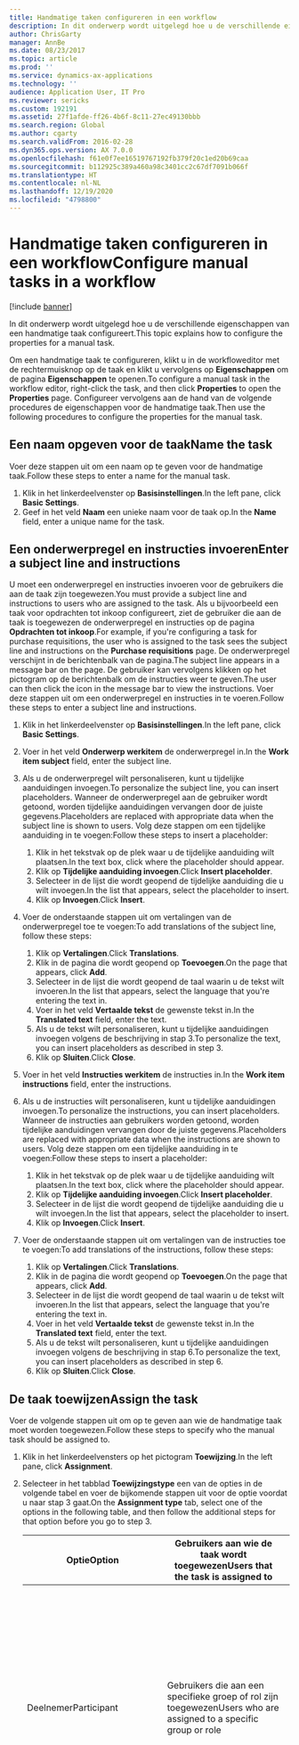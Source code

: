 ```yaml
---
title: Handmatige taken configureren in een workflow
description: In dit onderwerp wordt uitgelegd hoe u de verschillende eigenschappen van een handmatige taak configureert.
author: ChrisGarty
manager: AnnBe
ms.date: 08/23/2017
ms.topic: article
ms.prod: ''
ms.service: dynamics-ax-applications
ms.technology: ''
audience: Application User, IT Pro
ms.reviewer: sericks
ms.custom: 192191
ms.assetid: 27f1afde-ff26-4b6f-8c11-27ec49130bbb
ms.search.region: Global
ms.author: cgarty
ms.search.validFrom: 2016-02-28
ms.dyn365.ops.version: AX 7.0.0
ms.openlocfilehash: f61e0f7ee16519767192fb379f20c1ed20b69caa
ms.sourcegitcommit: b112925c389a460a98c3401cc2c67df7091b066f
ms.translationtype: HT
ms.contentlocale: nl-NL
ms.lasthandoff: 12/19/2020
ms.locfileid: "4798800"
---
```

# <a name="configure-manual-tasks-in-a-workflow"></a><span data-ttu-id="ffaa1-103">Handmatige taken configureren in een workflow</span><span class="sxs-lookup"><span data-stu-id="ffaa1-103">Configure manual tasks in a workflow</span></span>

[!include [banner](../includes/banner.md)]

<span data-ttu-id="ffaa1-104">In dit onderwerp wordt uitgelegd hoe u de verschillende eigenschappen van een handmatige taak configureert.</span><span class="sxs-lookup"><span data-stu-id="ffaa1-104">This topic explains how to configure the properties for a manual task.</span></span>

<span data-ttu-id="ffaa1-105">Om een handmatige taak te configureren, klikt u in de workfloweditor met de rechtermuisknop op de taak en klikt u vervolgens op **Eigenschappen** om de pagina **Eigenschappen** te openen.</span><span class="sxs-lookup"><span data-stu-id="ffaa1-105">To configure a manual task in the workflow editor, right-click the task, and then click **Properties** to open the **Properties** page.</span></span> <span data-ttu-id="ffaa1-106">Configureer vervolgens aan de hand van de volgende procedures de eigenschappen voor de handmatige taak.</span><span class="sxs-lookup"><span data-stu-id="ffaa1-106">Then use the following procedures to configure the properties for the manual task.</span></span>

## <a name="name-the-task"></a><span data-ttu-id="ffaa1-107">Een naam opgeven voor de taak</span><span class="sxs-lookup"><span data-stu-id="ffaa1-107">Name the task</span></span>

<span data-ttu-id="ffaa1-108">Voer deze stappen uit om een naam op te geven voor de handmatige taak.</span><span class="sxs-lookup"><span data-stu-id="ffaa1-108">Follow these steps to enter a name for the manual task.</span></span>

1. <span data-ttu-id="ffaa1-109">Klik in het linkerdeelvenster op **Basisinstellingen**.</span><span class="sxs-lookup"><span data-stu-id="ffaa1-109">In the left pane, click **Basic Settings**.</span></span>
2. <span data-ttu-id="ffaa1-110">Geef in het veld **Naam** een unieke naam voor de taak op.</span><span class="sxs-lookup"><span data-stu-id="ffaa1-110">In the **Name** field, enter a unique name for the task.</span></span>

## <a name="enter-a-subject-line-and-instructions"></a><span data-ttu-id="ffaa1-111">Een onderwerpregel en instructies invoeren</span><span class="sxs-lookup"><span data-stu-id="ffaa1-111">Enter a subject line and instructions</span></span>

<span data-ttu-id="ffaa1-112">U moet een onderwerpregel en instructies invoeren voor de gebruikers die aan de taak zijn toegewezen.</span><span class="sxs-lookup"><span data-stu-id="ffaa1-112">You must provide a subject line and instructions to users who are assigned to the task.</span></span> <span data-ttu-id="ffaa1-113">Als u bijvoorbeeld een taak voor opdrachten tot inkoop configureert, ziet de gebruiker die aan de taak is toegewezen de onderwerpregel en instructies op de pagina **Opdrachten tot inkoop**.</span><span class="sxs-lookup"><span data-stu-id="ffaa1-113">For example, if you're configuring a task for purchase requisitions, the user who is assigned to the task sees the subject line and instructions on the **Purchase requisitions** page.</span></span> <span data-ttu-id="ffaa1-114">De onderwerpregel verschijnt in de berichtenbalk van de pagina.</span><span class="sxs-lookup"><span data-stu-id="ffaa1-114">The subject line appears in a message bar on the page.</span></span> <span data-ttu-id="ffaa1-115">De gebruiker kan vervolgens klikken op het pictogram op de berichtenbalk om de instructies weer te geven.</span><span class="sxs-lookup"><span data-stu-id="ffaa1-115">The user can then click the icon in the message bar to view the instructions.</span></span> <span data-ttu-id="ffaa1-116">Voer deze stappen uit om een onderwerpregel en instructies in te voeren.</span><span class="sxs-lookup"><span data-stu-id="ffaa1-116">Follow these steps to enter a subject line and instructions.</span></span>

1. <span data-ttu-id="ffaa1-117">Klik in het linkerdeelvenster op **Basisinstellingen**.</span><span class="sxs-lookup"><span data-stu-id="ffaa1-117">In the left pane, click **Basic Settings**.</span></span>
2. <span data-ttu-id="ffaa1-118">Voer in het veld **Onderwerp werkitem** de onderwerpregel in.</span><span class="sxs-lookup"><span data-stu-id="ffaa1-118">In the **Work item subject** field, enter the subject line.</span></span>
3. <span data-ttu-id="ffaa1-119">Als u de onderwerpregel wilt personaliseren, kunt u tijdelijke aanduidingen invoegen.</span><span class="sxs-lookup"><span data-stu-id="ffaa1-119">To personalize the subject line, you can insert placeholders.</span></span> <span data-ttu-id="ffaa1-120">Wanneer de onderwerpregel aan de gebruiker wordt getoond, worden tijdelijke aanduidingen vervangen door de juiste gegevens.</span><span class="sxs-lookup"><span data-stu-id="ffaa1-120">Placeholders are replaced with appropriate data when the subject line is shown to users.</span></span> <span data-ttu-id="ffaa1-121">Volg deze stappen om een tijdelijke aanduiding in te voegen:</span><span class="sxs-lookup"><span data-stu-id="ffaa1-121">Follow these steps to insert a placeholder:</span></span>

    1. <span data-ttu-id="ffaa1-122">Klik in het tekstvak op de plek waar u de tijdelijke aanduiding wilt plaatsen.</span><span class="sxs-lookup"><span data-stu-id="ffaa1-122">In the text box, click where the placeholder should appear.</span></span>
    2. <span data-ttu-id="ffaa1-123">Klik op **Tijdelijke aanduiding invoegen**.</span><span class="sxs-lookup"><span data-stu-id="ffaa1-123">Click **Insert placeholder**.</span></span>
    3. <span data-ttu-id="ffaa1-124">Selecteer in de lijst die wordt geopend de tijdelijke aanduiding die u wilt invoegen.</span><span class="sxs-lookup"><span data-stu-id="ffaa1-124">In the list that appears, select the placeholder to insert.</span></span>
    4. <span data-ttu-id="ffaa1-125">Klik op **Invoegen**.</span><span class="sxs-lookup"><span data-stu-id="ffaa1-125">Click **Insert**.</span></span>

4. <span data-ttu-id="ffaa1-126">Voer de onderstaande stappen uit om vertalingen van de onderwerpregel toe te voegen:</span><span class="sxs-lookup"><span data-stu-id="ffaa1-126">To add translations of the subject line, follow these steps:</span></span>

    1. <span data-ttu-id="ffaa1-127">Klik op **Vertalingen**.</span><span class="sxs-lookup"><span data-stu-id="ffaa1-127">Click **Translations**.</span></span>
    2. <span data-ttu-id="ffaa1-128">Klik in de pagina die wordt geopend op **Toevoegen**.</span><span class="sxs-lookup"><span data-stu-id="ffaa1-128">On the page that appears, click **Add**.</span></span>
    3. <span data-ttu-id="ffaa1-129">Selecteer in de lijst die wordt geopend de taal waarin u de tekst wilt invoeren.</span><span class="sxs-lookup"><span data-stu-id="ffaa1-129">In the list that appears, select the language that you're entering the text in.</span></span>
    4. <span data-ttu-id="ffaa1-130">Voer in het veld **Vertaalde tekst** de gewenste tekst in.</span><span class="sxs-lookup"><span data-stu-id="ffaa1-130">In the **Translated text** field, enter the text.</span></span>
    5. <span data-ttu-id="ffaa1-131">Als u de tekst wilt personaliseren, kunt u tijdelijke aanduidingen invoegen volgens de beschrijving in stap 3.</span><span class="sxs-lookup"><span data-stu-id="ffaa1-131">To personalize the text, you can insert placeholders as described in step 3.</span></span>
    6. <span data-ttu-id="ffaa1-132">Klik op **Sluiten**.</span><span class="sxs-lookup"><span data-stu-id="ffaa1-132">Click **Close**.</span></span>

5. <span data-ttu-id="ffaa1-133">Voer in het veld **Instructies werkitem** de instructies in.</span><span class="sxs-lookup"><span data-stu-id="ffaa1-133">In the **Work item instructions** field, enter the instructions.</span></span>
6. <span data-ttu-id="ffaa1-134">Als u de instructies wilt personaliseren, kunt u tijdelijke aanduidingen invoegen.</span><span class="sxs-lookup"><span data-stu-id="ffaa1-134">To personalize the instructions, you can insert placeholders.</span></span> <span data-ttu-id="ffaa1-135">Wanneer de instructies aan gebruikers worden getoond, worden tijdelijke aanduidingen vervangen door de juiste gegevens.</span><span class="sxs-lookup"><span data-stu-id="ffaa1-135">Placeholders are replaced with appropriate data when the instructions are shown to users.</span></span> <span data-ttu-id="ffaa1-136">Volg deze stappen om een tijdelijke aanduiding in te voegen:</span><span class="sxs-lookup"><span data-stu-id="ffaa1-136">Follow these steps to insert a placeholder:</span></span>

    1. <span data-ttu-id="ffaa1-137">Klik in het tekstvak op de plek waar u de tijdelijke aanduiding wilt plaatsen.</span><span class="sxs-lookup"><span data-stu-id="ffaa1-137">In the text box, click where the placeholder should appear.</span></span>
    2. <span data-ttu-id="ffaa1-138">Klik op **Tijdelijke aanduiding invoegen**.</span><span class="sxs-lookup"><span data-stu-id="ffaa1-138">Click **Insert placeholder**.</span></span>
    3. <span data-ttu-id="ffaa1-139">Selecteer in de lijst die wordt geopend de tijdelijke aanduiding die u wilt invoegen.</span><span class="sxs-lookup"><span data-stu-id="ffaa1-139">In the list that appears, select the placeholder to insert.</span></span>
    4. <span data-ttu-id="ffaa1-140">Klik op **Invoegen**.</span><span class="sxs-lookup"><span data-stu-id="ffaa1-140">Click **Insert**.</span></span>

7. <span data-ttu-id="ffaa1-141">Voer de onderstaande stappen uit om vertalingen van de instructies toe te voegen:</span><span class="sxs-lookup"><span data-stu-id="ffaa1-141">To add translations of the instructions, follow these steps:</span></span>

    1. <span data-ttu-id="ffaa1-142">Klik op **Vertalingen**.</span><span class="sxs-lookup"><span data-stu-id="ffaa1-142">Click **Translations**.</span></span>
    2. <span data-ttu-id="ffaa1-143">Klik in de pagina die wordt geopend op **Toevoegen**.</span><span class="sxs-lookup"><span data-stu-id="ffaa1-143">On the page that appears, click **Add**.</span></span>
    3. <span data-ttu-id="ffaa1-144">Selecteer in de lijst die wordt geopend de taal waarin u de tekst wilt invoeren.</span><span class="sxs-lookup"><span data-stu-id="ffaa1-144">In the list that appears, select the language that you're entering the text in.</span></span>
    4. <span data-ttu-id="ffaa1-145">Voer in het veld **Vertaalde tekst** de gewenste tekst in.</span><span class="sxs-lookup"><span data-stu-id="ffaa1-145">In the **Translated text** field, enter the text.</span></span>
    5. <span data-ttu-id="ffaa1-146">Als u de tekst wilt personaliseren, kunt u tijdelijke aanduidingen invoegen volgens de beschrijving in stap 6.</span><span class="sxs-lookup"><span data-stu-id="ffaa1-146">To personalize the text, you can insert placeholders as described in step 6.</span></span>
    6. <span data-ttu-id="ffaa1-147">Klik op **Sluiten**.</span><span class="sxs-lookup"><span data-stu-id="ffaa1-147">Click **Close**.</span></span>

## <a name="assign-the-task"></a><span data-ttu-id="ffaa1-148">De taak toewijzen</span><span class="sxs-lookup"><span data-stu-id="ffaa1-148">Assign the task</span></span>

<span data-ttu-id="ffaa1-149">Voer de volgende stappen uit om op te geven aan wie de handmatige taak moet worden toegewezen.</span><span class="sxs-lookup"><span data-stu-id="ffaa1-149">Follow these steps to specify who the manual task should be assigned to.</span></span>

1. <span data-ttu-id="ffaa1-150">Klik in het linkerdeelvensters op het pictogram **Toewijzing**.</span><span class="sxs-lookup"><span data-stu-id="ffaa1-150">In the left pane, click **Assignment**.</span></span>
2. <span data-ttu-id="ffaa1-151">Selecteer in het tabblad **Toewijzingstype** een van de opties in de volgende tabel en voer de bijkomende stappen uit voor de optie voordat u naar stap 3 gaat.</span><span class="sxs-lookup"><span data-stu-id="ffaa1-151">On the **Assignment type** tab, select one of the options in the following table, and then follow the additional steps for that option before you go to step 3.</span></span>

    <table>
    <thead>
    <tr>
    <th><span data-ttu-id="ffaa1-152">Optie</span><span class="sxs-lookup"><span data-stu-id="ffaa1-152">Option</span></span></th>
    <th><span data-ttu-id="ffaa1-153">Gebruikers aan wie de taak wordt toegewezen</span><span class="sxs-lookup"><span data-stu-id="ffaa1-153">Users that the task is assigned to</span></span></th>
    <th><span data-ttu-id="ffaa1-154">Bijkomende stappen</span><span class="sxs-lookup"><span data-stu-id="ffaa1-154">Additional steps</span></span></th>
    </tr>
    </thead>
    <tbody>
    <tr>
    <td><span data-ttu-id="ffaa1-155">Deelnemer</span><span class="sxs-lookup"><span data-stu-id="ffaa1-155">Participant</span></span></td>
    <td><span data-ttu-id="ffaa1-156">Gebruikers die aan een specifieke groep of rol zijn toegewezen</span><span class="sxs-lookup"><span data-stu-id="ffaa1-156">Users who are assigned to a specific group or role</span></span></td>
    <td>
    <ol>
    <li><span data-ttu-id="ffaa1-157">Selecteer op het tabblad <strong>Op rol gebaseerd</strong> de optie <strong>Deelnemer</strong> en selecteer vervolgens in de lijst <strong>Type deelnemer</strong> het type groep of rol waaraan u de taak wilt toewijzen.</span><span class="sxs-lookup"><span data-stu-id="ffaa1-157">After you select <strong>Participant</strong>, on the <strong>Role based</strong> tab, in the <strong>Type of participant</strong> list, select the type of group or role to assign the task to.</span></span></li>
    <li><span data-ttu-id="ffaa1-158">Selecteer in de lijst <strong>Deelnemer</strong> de groep of rol waaraan u de taak wilt toewijzen.</span><span class="sxs-lookup"><span data-stu-id="ffaa1-158">In the <strong>Participant</strong> list, select the group or role to assign the task to.</span></span></li>
    </ol>
    </td>
    </tr>
    <tr>
    <td><span data-ttu-id="ffaa1-159">Hiërarchie</span><span class="sxs-lookup"><span data-stu-id="ffaa1-159">Hierarchy</span></span></td>
    <td><span data-ttu-id="ffaa1-160">Gebruikers in een specifieke organisatiehiërarchie</span><span class="sxs-lookup"><span data-stu-id="ffaa1-160">Users in a specific organizational hierarchy</span></span></td>
    <td>
    <ol>
    <li><span data-ttu-id="ffaa1-161">Selecteer op het tabblad <strong>Hiërarchieselectie</strong> de optie <strong>Hiërarchie</strong> en selecteer vervolgens in de lijst <strong>Type hiërarchie</strong> het type hiërarchie waaraan u de taak wilt toewijzen.</span><span class="sxs-lookup"><span data-stu-id="ffaa1-161">After you select <strong>Hierarchy</strong>, on the <strong>Hierarchy selection</strong> tab, in the <strong>Hierarchy type</strong> list, select the type of hierarchy to assign the task to.</span></span></li>
    <li><span data-ttu-id="ffaa1-162">Het systeem moet een bereik van gebruikersnamen uit de hiërarchie ophalen.</span><span class="sxs-lookup"><span data-stu-id="ffaa1-162">The system must retrieve a range of user names from the hierarchy.</span></span> <span data-ttu-id="ffaa1-163">Deze namen vertegenwoordigen gebruikers waaraan de taak kan worden toegewezen.</span><span class="sxs-lookup"><span data-stu-id="ffaa1-163">These names represent users that the task can be assigned to.</span></span> <span data-ttu-id="ffaa1-164">Volg deze stappen om het beginpunt en eindpunt van het bereik op te geven voor gebruikersnamen die het systeem ophaalt:</span><span class="sxs-lookup"><span data-stu-id="ffaa1-164">Follow these steps to specify the starting point and ending point of the range of user names that the system retrieves:</span></span> <ol>
    <li><span data-ttu-id="ffaa1-165">Geef het beginpunt op door een persoon te selecteren in de lijst <strong>Beginnen vanaf</strong>.</span><span class="sxs-lookup"><span data-stu-id="ffaa1-165">To specify the starting point, select a person in the <strong>Start from</strong> list.</span></span></li>
    <li><span data-ttu-id="ffaa1-166">Klik op <strong>Voorwaarde toevoegen</strong> om het eindpunt op te geven.</span><span class="sxs-lookup"><span data-stu-id="ffaa1-166">To specify the ending point, click <strong>Add condition</strong>.</span></span> <span data-ttu-id="ffaa1-167">Geef vervolgens een voorwaarde op die bepaalt bij welk punt in de hiërarchie stopt met het ophalen van namen.</span><span class="sxs-lookup"><span data-stu-id="ffaa1-167">Then enter a condition that determines where in the hierarchy the system stops retrieving names.</span></span></li>
    </ol>
    </li>
    <li><span data-ttu-id="ffaa1-168">Geeft op het tabblad <strong>Hiërarchieopties</strong> op aan welke gebruikers in het bereik de taak moet worden toegewezen:</span><span class="sxs-lookup"><span data-stu-id="ffaa1-168">On the <strong>Hierarchy options</strong> tab, specify which users in the range the task should be assigned to:</span></span> <ul>
    <li><span data-ttu-id="ffaa1-169"><strong>Aan alle opgehaalde gebruikers toewijzen</strong>: de taak wordt toegewezen aan alle gebruikers in het bereik.</span><span class="sxs-lookup"><span data-stu-id="ffaa1-169"><strong>Assign to all users retrieved</strong> – The task is assigned to all users in the range.</span></span></li>
    <li><span data-ttu-id="ffaa1-170"><strong>Alleen aan laatst opgehaalde gebruiker toewijzen</strong>: de taak wordt alleen aan de laatste gebruiker in het bereik toegewezen.</span><span class="sxs-lookup"><span data-stu-id="ffaa1-170"><strong>Assign only to last user retrieved</strong> – The task is assigned to only the last user in the range.</span></span></li>
    <li><span data-ttu-id="ffaa1-171"><strong>Gebruikers met de volgende status uitsluiten</strong>: de taak wordt niet toegewezen aan een gebruiker in het bereik die aan een specifieke voorwaarde voldoet.</span><span class="sxs-lookup"><span data-stu-id="ffaa1-171"><strong>Exclude users with the following condition</strong> – The task isn't assigned to users in the range who meet a specific condition.</span></span> <span data-ttu-id="ffaa1-172">Klik op <strong>Voorwaarde toevoegen</strong> om de voorwaarde op te geven.</span><span class="sxs-lookup"><span data-stu-id="ffaa1-172">Click <strong>Add condition</strong> to specify the condition.</span></span></li>
    </ul>
    </li>
    </ol>
    </td>
    </tr>
    <tr>
    <td><span data-ttu-id="ffaa1-173">Werkstroomgebruiker</span><span class="sxs-lookup"><span data-stu-id="ffaa1-173">Workflow user</span></span></td>
    <td><span data-ttu-id="ffaa1-174">Gebruikers in de huidige workflow</span><span class="sxs-lookup"><span data-stu-id="ffaa1-174">Users in the current workflow</span></span></td>
    <td>
    <ul>
    <li><span data-ttu-id="ffaa1-175">Selecteer op het tabblad <strong>Workflowgebruiker</strong> de optie <strong>Workflowgebruiker</strong>. Selecteer dan in de lijst <strong>Workflowgebruiker</strong> een gebruiker die aan de workflow deelneemt.</span><span class="sxs-lookup"><span data-stu-id="ffaa1-175">After you select <strong>Workflow user</strong>, on the <strong>Workflow user</strong> tab, in the <strong>Workflow user</strong> list, select a user who participates in the workflow.</span></span></li>
    </ul>
    </td>
    </tr>
    <tr>
    <td><span data-ttu-id="ffaa1-176">Gebruiker</span><span class="sxs-lookup"><span data-stu-id="ffaa1-176">User</span></span></td>
    <td><span data-ttu-id="ffaa1-177">Specifieke gebruikers</span><span class="sxs-lookup"><span data-stu-id="ffaa1-177">Specific users</span></span></td>
    <td>
    <ol>
    <li><span data-ttu-id="ffaa1-178">Selecteer <strong>Gebruiker</strong> en klik op het tabblad <strong>Gebruiker</strong>.</span><span class="sxs-lookup"><span data-stu-id="ffaa1-178">After you select <strong>User</strong>, click the <strong>User</strong> tab.</span></span></li>
    <li><span data-ttu-id="ffaa1-179">De lijst <strong>Beschikbare gebruikers</strong> bevat alle gebruikers.</span><span class="sxs-lookup"><span data-stu-id="ffaa1-179">The <strong>Available users</strong> list includes all users.</span></span> <span data-ttu-id="ffaa1-180">Selecteer de gebruikers aan wie u de taak wilt toewijzen en verplaats deze gebruikers naar de lijst <strong>Geselecteerde gebruikers</strong>.</span><span class="sxs-lookup"><span data-stu-id="ffaa1-180">Select the users to assign the task to, and then move those users to the <strong>Selected users</strong> list.</span></span></li>
    </ol>
    </td>
    </tr>
    <tr>
    <td><span data-ttu-id="ffaa1-181">Wachtrij</span><span class="sxs-lookup"><span data-stu-id="ffaa1-181">Queue</span></span></td>
    <td><span data-ttu-id="ffaa1-182">Een wachtrij voor werkitems</span><span class="sxs-lookup"><span data-stu-id="ffaa1-182">A work item queue</span></span></td>
    <td>
    <ol>
    <li><span data-ttu-id="ffaa1-183">Selecteer het tabblad <strong>Wachtrij</strong> en klik op het tabblad <strong>Wachtrijgebaseerd</strong>.</span><span class="sxs-lookup"><span data-stu-id="ffaa1-183">After you select <strong>Queue</strong>, click the <strong>Queue based</strong> tab.</span></span></li>
    <li><span data-ttu-id="ffaa1-184">Voer deze stappen uit om de taak aan een specifieke wachtrij toe te wijzen:</span><span class="sxs-lookup"><span data-stu-id="ffaa1-184">To assign the task to a specific queue, follow these steps:</span></span> <ol>
    <li><span data-ttu-id="ffaa1-185">Selecteer in de lijst <strong>Wachtrijtype</strong> de waarde <strong>Wachtrijen voor werkitems</strong>.</span><span class="sxs-lookup"><span data-stu-id="ffaa1-185">In the <strong>Queue type</strong> list, select <strong>Work item queues</strong>.</span></span></li>
    <li><span data-ttu-id="ffaa1-186">Selecteer in de lijst <strong>Wachtrijnaam</strong> de gewenste wachtrij.</span><span class="sxs-lookup"><span data-stu-id="ffaa1-186">In the <strong>Queue name</strong> list, select the queue.</span></span></li>
    </ol>
    </li>
    <li><span data-ttu-id="ffaa1-187">Als een specifieke voorwaarde moet bepalen aan welke wachtrij de taak wordt toegewezen, volgt u deze stappen:</span><span class="sxs-lookup"><span data-stu-id="ffaa1-187">If a specific condition should determine which queue the task is assigned to, follow these steps:</span></span> <ol>
    <li><span data-ttu-id="ffaa1-188">Selecteer in de lijst <strong>Wachtrijtype</strong> de waarde <strong>Voorwaardelijke wachtrijen voor werkitems</strong>.</span><span class="sxs-lookup"><span data-stu-id="ffaa1-188">In the <strong>Queue type</strong> list, select <strong>Conditional work item queues</strong>.</span></span></li>
    <li><span data-ttu-id="ffaa1-189">Selecteer in de lijst <strong>Wachtrijnaam</strong> de waarde <strong>Voorwaardelijke wachtrij</strong>.</span><span class="sxs-lookup"><span data-stu-id="ffaa1-189">In the <strong>Queue name</strong> list, select <strong>Conditional queue</strong>.</span></span></li>
    </ol>
    </li>
    </ol>
    <blockquote>[!NOTE] <span data-ttu-id="ffaa1-190">Deze optie wordt alleen bij enkele workflows toegepast, zoals Aanvraagbeheer.</span><span class="sxs-lookup"><span data-stu-id="ffaa1-190">This option is used for only a few workflows, such as Case management.</span></span></blockquote>
    </td>
    </tr>
    </tbody>
    </table>

3. <span data-ttu-id="ffaa1-191">Geef op het tabblad **Tijdslimiet** in het veld **Duur** aan hoeveel tijd de gebruiker heeft om de taak uit te voeren.</span><span class="sxs-lookup"><span data-stu-id="ffaa1-191">On the **Time limit** tab, in the **Duration** field, specify how much time the user has to complete the task.</span></span> <span data-ttu-id="ffaa1-192">Een van de volgende opties selecteren:</span><span class="sxs-lookup"><span data-stu-id="ffaa1-192">Select one of the following options:</span></span>

    - <span data-ttu-id="ffaa1-193">**Uren**: voer het aantal uren in dat de gebruiker heeft om de taak uit te voeren.</span><span class="sxs-lookup"><span data-stu-id="ffaa1-193">**Hours** – Enter the number of hours that the user has to complete the task.</span></span> <span data-ttu-id="ffaa1-194">Selecteer vervolgens de kalender die uw organisatie gebruikt en voer informatie in over de werkweek van uw organisatie.</span><span class="sxs-lookup"><span data-stu-id="ffaa1-194">Then select the calendar that your organization uses, and enter information about your organization's work week.</span></span>
    - <span data-ttu-id="ffaa1-195">**Dagen**: voer het aantal dagen in dat de gebruiker heeft om de taak uit te voeren.</span><span class="sxs-lookup"><span data-stu-id="ffaa1-195">**Days** – Enter the number of days that the user has to complete the task.</span></span> <span data-ttu-id="ffaa1-196">Selecteer vervolgens de kalender die uw organisatie gebruikt en voer informatie in over de werkweek van uw organisatie.</span><span class="sxs-lookup"><span data-stu-id="ffaa1-196">Then select the calendar that your organization uses, and enter information about your organization's work week.</span></span>
    - <span data-ttu-id="ffaa1-197">**Weken**: voer het aantal weken in dat de gebruiker heeft om de taak uit te voeren.</span><span class="sxs-lookup"><span data-stu-id="ffaa1-197">**Weeks** – Enter the number of weeks that the user has to complete the task.</span></span>
    - <span data-ttu-id="ffaa1-198">**Maanden**: selecteer de dag en week waarop de gebruiker de taak uiterlijk moet hebben voltooid.</span><span class="sxs-lookup"><span data-stu-id="ffaa1-198">**Months** – Select the day and week that the user must complete the task by.</span></span> <span data-ttu-id="ffaa1-199">U kunt bijvoorbeeld aangeven dat de gebruiker de taak uiterlijk moet hebben voltooid op de vrijdag in de derde week van de maand.</span><span class="sxs-lookup"><span data-stu-id="ffaa1-199">For example, you might want the user to complete the task by Friday of the third week of the month.</span></span>
    - <span data-ttu-id="ffaa1-200">**Jaren**: selecteer de dag, week en maand waarop de gebruiker de taak uiterlijk moet hebben voltooid.</span><span class="sxs-lookup"><span data-stu-id="ffaa1-200">**Years** – Select the day, week, and month that the user must complete the task by.</span></span> <span data-ttu-id="ffaa1-201">U kunt bijvoorbeeld aangeven dat de gebruiker de taak uiterlijk moet hebben voltooid op de vrijdag in de derde week van december.</span><span class="sxs-lookup"><span data-stu-id="ffaa1-201">For example, you might want the user to complete the task by Friday of the third week of December.</span></span>

    <span data-ttu-id="ffaa1-202">Als de gebruiker de taak niet binnen de toegekende tijd voltooit, wordt de taak achterstallig.</span><span class="sxs-lookup"><span data-stu-id="ffaa1-202">If the user doesn't complete the task in the allotted time, the task is overdue.</span></span> <span data-ttu-id="ffaa1-203">Een taak die achterstallig is, kan worden geëscaleerd op basis van de opties die u selecteert in het gebied **Escalatie** van deze pagina.</span><span class="sxs-lookup"><span data-stu-id="ffaa1-203">A task that is overdue can be escalated, based on the options that you select in the **Escalation** area of the page.</span></span>

## <a name="specify-what-happens-when-the-task-is-overdue"></a><span data-ttu-id="ffaa1-204">Aangeven wat moet gebeuren wanneer de taak achterstallig is</span><span class="sxs-lookup"><span data-stu-id="ffaa1-204">Specify what happens when the task is overdue</span></span>

<span data-ttu-id="ffaa1-205">Als een gebruiker de handmatige taak niet binnen de toegekende tijd voltooit, wordt de taak achterstallig.</span><span class="sxs-lookup"><span data-stu-id="ffaa1-205">If a user doesn't complete the manual task in the allotted time, the task is overdue.</span></span> <span data-ttu-id="ffaa1-206">Een taak die achterstallig is, kan worden geëscaleerd of automatisch aan een andere gebruiker worden toegewezen.</span><span class="sxs-lookup"><span data-stu-id="ffaa1-206">A task that is overdue can be escalated, or automatically assigned to another user.</span></span> <span data-ttu-id="ffaa1-207">Voer de volgende stappen uit om de taak te escaleren als deze achterstallig is.</span><span class="sxs-lookup"><span data-stu-id="ffaa1-207">Follow these steps to escalate the task if it's overdue.</span></span>

1. <span data-ttu-id="ffaa1-208">Klik in het linkerdeelvenster op **Escalatie**.</span><span class="sxs-lookup"><span data-stu-id="ffaa1-208">In the left pane, click **Escalation**.</span></span>
2. <span data-ttu-id="ffaa1-209">Vink het selectievakje **Escalatiepad gebruiken** aan om een escalatiepad te maken.</span><span class="sxs-lookup"><span data-stu-id="ffaa1-209">Select the **Use escalation path** check box to create an escalation path.</span></span> <span data-ttu-id="ffaa1-210">Het systeem wijst de taak automatisch toe aan de gebruikers die in het escalatiepad zijn vermeld.</span><span class="sxs-lookup"><span data-stu-id="ffaa1-210">The system automatically assigns the task to the users who are listed in the escalation path.</span></span> <span data-ttu-id="ffaa1-211">De volgende tabel kan bijvoorbeeld een escalatiepad voorstellen.</span><span class="sxs-lookup"><span data-stu-id="ffaa1-211">For example, the following table represents an escalation path.</span></span>

    | <span data-ttu-id="ffaa1-212">Reeks</span><span class="sxs-lookup"><span data-stu-id="ffaa1-212">Sequence</span></span> | <span data-ttu-id="ffaa1-213">Escalatiepad</span><span class="sxs-lookup"><span data-stu-id="ffaa1-213">Escalation path</span></span>      |
    |----------|----------------------|
    | <span data-ttu-id="ffaa1-214">1</span><span class="sxs-lookup"><span data-stu-id="ffaa1-214">1</span></span>        | <span data-ttu-id="ffaa1-215">Toewijzen aan: Diana</span><span class="sxs-lookup"><span data-stu-id="ffaa1-215">Assign to: Donna</span></span>     |
    | <span data-ttu-id="ffaa1-216">2</span><span class="sxs-lookup"><span data-stu-id="ffaa1-216">2</span></span>        | <span data-ttu-id="ffaa1-217">Toewijzen aan: Erica</span><span class="sxs-lookup"><span data-stu-id="ffaa1-217">Assign to: Erin</span></span>      |
    | <span data-ttu-id="ffaa1-218">3</span><span class="sxs-lookup"><span data-stu-id="ffaa1-218">3</span></span>        | <span data-ttu-id="ffaa1-219">Laatste actie: Afwijzen</span><span class="sxs-lookup"><span data-stu-id="ffaa1-219">Final action: Reject</span></span> |

    <span data-ttu-id="ffaa1-220">In dit voorbeeld wordt de achterstallige taak door het systeem automatisch toegewezen aan Diana.</span><span class="sxs-lookup"><span data-stu-id="ffaa1-220">In this example, the system assigns the overdue task to Donna.</span></span> <span data-ttu-id="ffaa1-221">Als Diana niet tijdig de taak voltooit, wordt de taak door het systeem toegewezen aan Erica.</span><span class="sxs-lookup"><span data-stu-id="ffaa1-221">If Donna doesn't complete the task in the allotted time, the system assigns the task to Erin.</span></span> <span data-ttu-id="ffaa1-222">Als Erica niet tijdig de taak voltooit, wijst het systeem het document af dat ter verwerking is ingediend.</span><span class="sxs-lookup"><span data-stu-id="ffaa1-222">If Erin doesn't complete the task in the allotted time, the system rejects the document that was submitted for processing.</span></span>

3. <span data-ttu-id="ffaa1-223">Klik op **Escalatie toevoegen** om gebruikers toe te voegen aan het escalatiepad.</span><span class="sxs-lookup"><span data-stu-id="ffaa1-223">To add a user to the escalation path, click **Add escalation**.</span></span> <span data-ttu-id="ffaa1-224">Selecteer in het tabblad **Toewijzingstype** een van de opties in de volgende tabel en voer de bijkomende stappen uit voor de optie voordat u naar stap 4 gaat.</span><span class="sxs-lookup"><span data-stu-id="ffaa1-224">On the **Assignment type** tab, select one of the options in the following table, and then follow the additional steps for that option before you go to step 4.</span></span>

    <table>
    <thead>
    <tr>
    <th><span data-ttu-id="ffaa1-225">Optie</span><span class="sxs-lookup"><span data-stu-id="ffaa1-225">Option</span></span></th>
    <th><span data-ttu-id="ffaa1-226">Gebruikers naar wie de taak wordt geëscaleerd</span><span class="sxs-lookup"><span data-stu-id="ffaa1-226">Users that the task is escalated to</span></span></th>
    <th><span data-ttu-id="ffaa1-227">Bijkomende stappen</span><span class="sxs-lookup"><span data-stu-id="ffaa1-227">Additional steps</span></span></th>
    </tr>
    </thead>
    <tbody>
    <tr>
    <td><span data-ttu-id="ffaa1-228">Hiërarchie</span><span class="sxs-lookup"><span data-stu-id="ffaa1-228">Hierarchy</span></span></td>
    <td><span data-ttu-id="ffaa1-229">Gebruikers in een specifieke organisatiehiërarchie</span><span class="sxs-lookup"><span data-stu-id="ffaa1-229">Users in a specific organizational hierarchy</span></span></td>
    <td>
    <ol>
    <li><span data-ttu-id="ffaa1-230">Selecteer op het tabblad <strong>Hiërarchieselectie</strong> de optie <strong>Hiërarchie</strong> en selecteer vervolgens in de lijst <strong>Type hiërarchie</strong> het type hiërarchie waarnaar u de taak wilt escaleren.</span><span class="sxs-lookup"><span data-stu-id="ffaa1-230">After you select <strong>Hierarchy</strong>, on the <strong>Hierarchy selection</strong> tab, in the <strong>Hierarchy type</strong> list, select the type of hierarchy to escalate the task to.</span></span></li>
    <li><span data-ttu-id="ffaa1-231">Het systeem moet een bereik van gebruikersnamen uit de hiërarchie ophalen.</span><span class="sxs-lookup"><span data-stu-id="ffaa1-231">The system must retrieve a range of user names from the hierarchy.</span></span> <span data-ttu-id="ffaa1-232">Deze namen vertegenwoordigen gebruikers waarnaar de taak kan worden geëscaleerd.</span><span class="sxs-lookup"><span data-stu-id="ffaa1-232">These names represent users that the task can be escalated to.</span></span> <span data-ttu-id="ffaa1-233">Volg deze stappen om het beginpunt en eindpunt van het bereik op te geven voor gebruikersnamen die het systeem ophaalt:</span><span class="sxs-lookup"><span data-stu-id="ffaa1-233">Follow these steps to specify the starting point and ending point of the range of user names that the system retrieves:</span></span> <ol>
    <li><span data-ttu-id="ffaa1-234">Geef het beginpunt op door een persoon te selecteren in de lijst <strong>Beginnen vanaf</strong>.</span><span class="sxs-lookup"><span data-stu-id="ffaa1-234">To specify the starting point, select a person in the <strong>Start from</strong> list.</span></span></li>
    <li><span data-ttu-id="ffaa1-235">Klik op <strong>Voorwaarde toevoegen</strong> om het eindpunt op te geven.</span><span class="sxs-lookup"><span data-stu-id="ffaa1-235">To specify the ending point, click <strong>Add condition</strong>.</span></span> <span data-ttu-id="ffaa1-236">Geef vervolgens een voorwaarde op die bepaalt bij welk punt in de hiërarchie stopt met het ophalen van namen.</span><span class="sxs-lookup"><span data-stu-id="ffaa1-236">Then enter a condition that determines where in the hierarchy the system stops retrieving names.</span></span></li>
    </ol>
    </li>
    <li><span data-ttu-id="ffaa1-237">Geeft op het tabblad <strong>Hiërarchieopties</strong> op naar welke gebruikers in het bereik de taak moet worden geëscaleerd:</span><span class="sxs-lookup"><span data-stu-id="ffaa1-237">On the <strong>Hierarchy options</strong> tab, specify which users in the range the task should be escalated to:</span></span> <ul>
    <li><span data-ttu-id="ffaa1-238"><strong>Aan alle opgehaalde gebruikers toewijzen</strong>: de taak wordt geëscaleerd naar alle gebruikers in het bereik.</span><span class="sxs-lookup"><span data-stu-id="ffaa1-238"><strong>Assign to all users retrieved</strong> – The task is escalated to all users in the range.</span></span></li>
    <li><span data-ttu-id="ffaa1-239"><strong>Alleen aan laatst opgehaalde gebruiker toewijzen</strong>: de taak wordt alleen geëscaleerd naar de laatste gebruiker in het bereik.</span><span class="sxs-lookup"><span data-stu-id="ffaa1-239"><strong>Assign only to last user retrieved</strong> – The task is escalated to only the last user in the range.</span></span></li>
    <li><span data-ttu-id="ffaa1-240"><strong>Gebruikers met de volgende status uitsluiten</strong>: de taak wordt niet geëscaleerd naar een gebruiker in het bereik die aan een specifieke voorwaarde voldoet.</span><span class="sxs-lookup"><span data-stu-id="ffaa1-240"><strong>Exclude users with the following condition</strong> – This task isn't escalated to users in the range who meet a specific condition.</span></span> <span data-ttu-id="ffaa1-241">Klik op <strong>Voorwaarde toevoegen</strong> om de voorwaarde op te geven.</span><span class="sxs-lookup"><span data-stu-id="ffaa1-241">Click <strong>Add condition</strong> to specify the condition.</span></span></li>
    </ul>
    </li>
    </ol>
    </td>
    </tr>
    <tr>
    <td><span data-ttu-id="ffaa1-242">Werkstroomgebruiker</span><span class="sxs-lookup"><span data-stu-id="ffaa1-242">Workflow user</span></span></td>
    <td><span data-ttu-id="ffaa1-243">Gebruikers in de huidige workflow</span><span class="sxs-lookup"><span data-stu-id="ffaa1-243">Users in the current workflow</span></span></td>
    <td>
    <ul>
    <li><span data-ttu-id="ffaa1-244">Selecteer op het tabblad <strong>Workflowgebruiker</strong> de optie <strong>Workflowgebruiker</strong>. Selecteer dan in de lijst <strong>Workflowgebruiker</strong> een gebruiker die aan de workflow deelneemt.</span><span class="sxs-lookup"><span data-stu-id="ffaa1-244">After you select <strong>Workflow user</strong>, on the <strong>Workflow user</strong> tab, in the <strong>Workflow user</strong> list, select a user who participates in the workflow.</span></span></li>
    </ul>
    </td>
    </tr>
    <tr>
    <td><span data-ttu-id="ffaa1-245">Gebruiker</span><span class="sxs-lookup"><span data-stu-id="ffaa1-245">User</span></span></td>
    <td><span data-ttu-id="ffaa1-246">Specifieke gebruikers</span><span class="sxs-lookup"><span data-stu-id="ffaa1-246">Specific users</span></span></td>
    <td>
    <ol>
    <li><span data-ttu-id="ffaa1-247">Selecteer <strong>Gebruiker</strong> en klik op het tabblad <strong>Gebruiker</strong>.</span><span class="sxs-lookup"><span data-stu-id="ffaa1-247">After you select <strong>User</strong>, click the <strong>User</strong> tab.</span></span></li>
    <li><span data-ttu-id="ffaa1-248">De lijst <strong>Beschikbare gebruikers</strong> bevat alle gebruikers.</span><span class="sxs-lookup"><span data-stu-id="ffaa1-248">The <strong>Available users</strong> list includes all users.</span></span> <span data-ttu-id="ffaa1-249">Selecteer de gebruikers naar wie u de taak wilt escaleren en verplaats deze gebruikers naar de lijst <strong>Geselecteerde gebruikers</strong>.</span><span class="sxs-lookup"><span data-stu-id="ffaa1-249">Select the users to escalate the task to, and then move those users to the <strong>Selected users</strong> list.</span></span></li>
    </ol>
    </td>
    </tr>
    </tbody>
    </table>

4. <span data-ttu-id="ffaa1-250">Geef op het tabblad **Tijdslimiet** in het veld **Duur** aan hoeveel tijd de gebruiker heeft om de taak uit te voeren.</span><span class="sxs-lookup"><span data-stu-id="ffaa1-250">On the **Time limit** tab, in the **Duration** field, specify how much time the user has to complete the task.</span></span> <span data-ttu-id="ffaa1-251">Een van de volgende opties selecteren:</span><span class="sxs-lookup"><span data-stu-id="ffaa1-251">Select one of the following options:</span></span>

    - <span data-ttu-id="ffaa1-252">**Uren**: voer het aantal uren in dat de gebruiker heeft om de taak uit te voeren.</span><span class="sxs-lookup"><span data-stu-id="ffaa1-252">**Hours** – Enter the number of hours that the user has to complete the task.</span></span> <span data-ttu-id="ffaa1-253">Selecteer vervolgens de kalender die uw organisatie gebruikt en voer informatie in over de werkweek van uw organisatie.</span><span class="sxs-lookup"><span data-stu-id="ffaa1-253">Then select the calendar that your organization uses, and enter information about your organization's work week.</span></span>
    - <span data-ttu-id="ffaa1-254">**Dagen**: voer het aantal dagen in dat de gebruiker heeft om de taak uit te voeren.</span><span class="sxs-lookup"><span data-stu-id="ffaa1-254">**Days** – Enter the number of days that the user has to complete the task.</span></span> <span data-ttu-id="ffaa1-255">Selecteer vervolgens de kalender die uw organisatie gebruikt en voer informatie in over de werkweek van uw organisatie.</span><span class="sxs-lookup"><span data-stu-id="ffaa1-255">Then select the calendar that your organization uses, and enter information about your organization's work week.</span></span>
    - <span data-ttu-id="ffaa1-256">**Weken**: voer het aantal weken in dat de gebruiker heeft om de taak uit te voeren.</span><span class="sxs-lookup"><span data-stu-id="ffaa1-256">**Weeks** – Enter the number of weeks that the user has to complete the task.</span></span>
    - <span data-ttu-id="ffaa1-257">**Maanden**: selecteer de dag en week waarop de gebruiker de taak uiterlijk moet hebben voltooid.</span><span class="sxs-lookup"><span data-stu-id="ffaa1-257">**Months** – Select the day and week that the user must complete the task by.</span></span> <span data-ttu-id="ffaa1-258">U kunt bijvoorbeeld aangeven dat de gebruiker de taak uiterlijk moet hebben voltooid op de vrijdag in de derde week van de maand.</span><span class="sxs-lookup"><span data-stu-id="ffaa1-258">For example, you might want the user to complete the task by Friday of the third week of the month.</span></span>
    - <span data-ttu-id="ffaa1-259">**Jaren**: selecteer de dag, week en maand waarop de gebruiker de taak uiterlijk moet hebben voltooid.</span><span class="sxs-lookup"><span data-stu-id="ffaa1-259">**Years** – Select the day, week, and month that the user must complete the task by.</span></span> <span data-ttu-id="ffaa1-260">U kunt bijvoorbeeld aangeven dat de gebruiker de taak uiterlijk moet hebben voltooid op de vrijdag in de derde week van december.</span><span class="sxs-lookup"><span data-stu-id="ffaa1-260">For example, you might want the user to complete the task by Friday of the third week of December.</span></span>

5. <span data-ttu-id="ffaa1-261">Herhaal stappen 3 tot en met 4 voor elke gebruiker die u aan het escalatiepad wilt toevoegen.</span><span class="sxs-lookup"><span data-stu-id="ffaa1-261">Repeat steps 3 through 4 for each user that should be added to the escalation path.</span></span> <span data-ttu-id="ffaa1-262">U kunt de volgorde van de gebruikers wijzigen.</span><span class="sxs-lookup"><span data-stu-id="ffaa1-262">You can change the order of the users.</span></span>
6. <span data-ttu-id="ffaa1-263">Als de gebruikers in het escalatiepad niet binnen de gestelde tijd de taak voltooit, voert het systeem automatisch actie uit voor de taak</span><span class="sxs-lookup"><span data-stu-id="ffaa1-263">If the users in the escalation path don't complete the task in the allotted time, the system takes action on the task.</span></span> <span data-ttu-id="ffaa1-264">Om de actie in te stellen die het systeem moet uitvoeren, selecteert u de rij **Actie** en klikt u op het tabblad **Actie beëindigen**. Selecteer hier een actie.</span><span class="sxs-lookup"><span data-stu-id="ffaa1-264">To specify the action that the system takes, select the **Action** row, and then, on the **End action** tab, select an action.</span></span>

## <a name="specify-when-the-system-automatically-acts-on-the-task"></a><span data-ttu-id="ffaa1-265">Opgeven wanneer het systeem automatisch op de taak reageert</span><span class="sxs-lookup"><span data-stu-id="ffaa1-265">Specify when the system automatically acts on the task</span></span>

<span data-ttu-id="ffaa1-266">U kunt het systeem zo configureren dat het systeem onder bepaalde voorwaarden automatisch actie onderneemt voor de handmatige taak.</span><span class="sxs-lookup"><span data-stu-id="ffaa1-266">You can configure the system to take action on the manual task if specific conditions are met.</span></span> <span data-ttu-id="ffaa1-267">Stel dat een taak vereist dat een lid van de afdeling Onkostennota´s de ontvangstbewijzen controleert die bij een onkostennota worden ingediend.</span><span class="sxs-lookup"><span data-stu-id="ffaa1-267">For example, a task requires that a member of the Expense reports department review the receipts that are submitted together with an expense report.</span></span> <span data-ttu-id="ffaa1-268">Volgens het bedrijfsbeleid moet deze taak worden uitgevoerd als het totaalbedrag van de onkostennota meer dan 100 EUR bedraagt.</span><span class="sxs-lookup"><span data-stu-id="ffaa1-268">According to company policy, this task must be performed if the total amount of the expense report is more than USD 100.</span></span> <span data-ttu-id="ffaa1-269">In dit scenario kunt u het systeem configureren om de taak automatisch als **Voltooid** te markeren wanneer het totaalbedrag minder is dan 100.</span><span class="sxs-lookup"><span data-stu-id="ffaa1-269">In this scenario, you can configure the system to automatically mark the task as **Complete** when the total amount is less than 100.</span></span> <span data-ttu-id="ffaa1-270">Voer de volgende stappen uit om op te geven wanneer het systeem actie onderneemt op de handmatige taak.</span><span class="sxs-lookup"><span data-stu-id="ffaa1-270">Follow these steps to specify when the system takes action on the manual task.</span></span>

1. <span data-ttu-id="ffaa1-271">Klik in het linkerdeelvenster op **Automatische acties**.</span><span class="sxs-lookup"><span data-stu-id="ffaa1-271">In the left pane, click **Automatic actions**.</span></span>
2. <span data-ttu-id="ffaa1-272">Vink het selectievakje **Automatische acties inschakelen** aan.</span><span class="sxs-lookup"><span data-stu-id="ffaa1-272">Select the **Enable automatic actions** check box.</span></span>
3. <span data-ttu-id="ffaa1-273">Klik op **Voorwaarde toevoegen**.</span><span class="sxs-lookup"><span data-stu-id="ffaa1-273">Click **Add condition**.</span></span>
4. <span data-ttu-id="ffaa1-274">Een voorwaarde invoeren.</span><span class="sxs-lookup"><span data-stu-id="ffaa1-274">Enter a condition.</span></span>
5. <span data-ttu-id="ffaa1-275">Geef desgewenst vereiste extra voorwaarden op.</span><span class="sxs-lookup"><span data-stu-id="ffaa1-275">Enter any additional conditions that are required.</span></span>
6. <span data-ttu-id="ffaa1-276">Voer de volgende stappen uit om te controleren of de door u ingevoerde voorwaarden correct zijn geconfigureerd:</span><span class="sxs-lookup"><span data-stu-id="ffaa1-276">To verify that the conditions that you entered are configured correctly, follow these steps:</span></span>

    1. <span data-ttu-id="ffaa1-277">Klik op **Testen**.</span><span class="sxs-lookup"><span data-stu-id="ffaa1-277">Click **Test**.</span></span>
    2. <span data-ttu-id="ffaa1-278">Ga naar de pagina **Workflowvoorwaarde testen** en selecteer in het gebied **Voorwaarde valideren** een record.</span><span class="sxs-lookup"><span data-stu-id="ffaa1-278">On the **Test workflow condition** page, in the **Validate condition** area, select a record.</span></span>
    3. <span data-ttu-id="ffaa1-279">Klik op **Testen**.</span><span class="sxs-lookup"><span data-stu-id="ffaa1-279">Click **Test**.</span></span> <span data-ttu-id="ffaa1-280">Het systeem evalueert de registratie en bepaalt of het voldoet aan de voorwaarden die u hebt gedefinieerd.</span><span class="sxs-lookup"><span data-stu-id="ffaa1-280">The system evaluates the record to determine whether it meets the conditions that you defined.</span></span>
    4. <span data-ttu-id="ffaa1-281">Klik op **OK** of **Annuleren** om terug te gaan naar de pagina **Eigenschappen**.</span><span class="sxs-lookup"><span data-stu-id="ffaa1-281">Click **OK** or **Cancel** to return to the **Properties** page.</span></span>

7. <span data-ttu-id="ffaa1-282">Selecteer in de lijst **Actie AutoAanvullen** de actie die het systeem op de taak moet uitvoeren.</span><span class="sxs-lookup"><span data-stu-id="ffaa1-282">In the **Auto complete action** list, select the action that the system should take on the task.</span></span>

## <a name="specify-when-notifications-are-sent"></a><span data-ttu-id="ffaa1-283">Opgeven wanneer meldingen worden verzonden</span><span class="sxs-lookup"><span data-stu-id="ffaa1-283">Specify when notifications are sent</span></span>

<span data-ttu-id="ffaa1-284">U kunt meldingen naar gebruikers verzenden wanneer een handmatige taak is gedelegeerd, geëscaleerd, voltooid of afgewezen of wanneer een wijziging is aangevraagd.</span><span class="sxs-lookup"><span data-stu-id="ffaa1-284">You can send notifications to people when a manual task has been delegated, escalated, completed, or rejected, or when a change has been requested.</span></span> <span data-ttu-id="ffaa1-285">Volg deze stappen om op te geven wanneer meldingen moeten worden verzonden en naar wie de meldingen worden verzonden.</span><span class="sxs-lookup"><span data-stu-id="ffaa1-285">Follow these steps to specify when notifications are sent, and who the notifications are sent to.</span></span>

1. <span data-ttu-id="ffaa1-286">Klik in het linkerdeelvenster op **Meldingen**.</span><span class="sxs-lookup"><span data-stu-id="ffaa1-286">In the left pane, click **Notifications**.</span></span>
2. <span data-ttu-id="ffaa1-287">Schakel het selectievakje naast de gebeurtenissen waarvoor meldingen moeten worden verzonden:</span><span class="sxs-lookup"><span data-stu-id="ffaa1-287">Select the check box next to the events that notifications should be sent for:</span></span>

    - <span data-ttu-id="ffaa1-288">**Delegeren**: de taak wordt toegewezen aan een andere gebruiker.</span><span class="sxs-lookup"><span data-stu-id="ffaa1-288">**Delegate** – The task has been assigned to another user.</span></span>
    - <span data-ttu-id="ffaa1-289">**Escaleren**: de toegewezen gebruiker heeft de taak niet binnen de toegekend tijd voltooid.</span><span class="sxs-lookup"><span data-stu-id="ffaa1-289">**Escalate** – The assigned user hasn't completed the task in the allotted time.</span></span>
    - <span data-ttu-id="ffaa1-290">**Voltooien**: de toegewezen gebruiker heeft de taak voltooid.</span><span class="sxs-lookup"><span data-stu-id="ffaa1-290">**Complete** – The assigned user has completed the task.</span></span>
    - <span data-ttu-id="ffaa1-291">**Afwijzen**: de toegewezen gebruiker heeft het aangeboden document afgewezen.</span><span class="sxs-lookup"><span data-stu-id="ffaa1-291">**Reject** – The assigned user has rejected the document that was submitted.</span></span>
    - <span data-ttu-id="ffaa1-292">**Wijziging aanvragen**: de toegewezen gebruiker heeft een wijziging van het ingediende document aangevraagd.</span><span class="sxs-lookup"><span data-stu-id="ffaa1-292">**Request change** – The assigned user has requested a change to the document that was submitted.</span></span>

3. <span data-ttu-id="ffaa1-293">Selecteer de rij voor een gebeurtenis die u in stap 2 hebt geselecteerd.</span><span class="sxs-lookup"><span data-stu-id="ffaa1-293">Select the row for an event that you selected in step 2.</span></span>
4. <span data-ttu-id="ffaa1-294">Geef op het tabblad **Meldingstekst** de tekst van de melding op.</span><span class="sxs-lookup"><span data-stu-id="ffaa1-294">On the **Notification text** tab, in the text box, enter the text of the notification.</span></span>
5. <span data-ttu-id="ffaa1-295">Als u de melding wilt personaliseren, kunt u tijdelijke aanduidingen invoegen.</span><span class="sxs-lookup"><span data-stu-id="ffaa1-295">To personalize the notification, you can insert placeholders.</span></span> <span data-ttu-id="ffaa1-296">Wanneer de melding aan de gebruiker wordt getoond, worden tijdelijke aanduidingen vervangen door de juiste gegevens.</span><span class="sxs-lookup"><span data-stu-id="ffaa1-296">Placeholders are replaced with appropriate information when the notification is shown to users.</span></span> <span data-ttu-id="ffaa1-297">Volg deze stappen om een tijdelijke aanduiding in te voegen:</span><span class="sxs-lookup"><span data-stu-id="ffaa1-297">Follow these steps to insert a placeholder:</span></span>

    1. <span data-ttu-id="ffaa1-298">Klik in het tekstvak op de plek waar u de tijdelijke aanduiding wilt plaatsen.</span><span class="sxs-lookup"><span data-stu-id="ffaa1-298">In the text box, click where the placeholder should appear.</span></span>
    2. <span data-ttu-id="ffaa1-299">Klik op **Tijdelijke aanduiding invoegen**.</span><span class="sxs-lookup"><span data-stu-id="ffaa1-299">Click **Insert placeholder**.</span></span>
    3. <span data-ttu-id="ffaa1-300">Selecteer in de lijst die wordt geopend de tijdelijke aanduiding die u wilt invoegen.</span><span class="sxs-lookup"><span data-stu-id="ffaa1-300">In the list that appears, select the placeholder to insert.</span></span>
    4. <span data-ttu-id="ffaa1-301">Klik op **Invoegen**.</span><span class="sxs-lookup"><span data-stu-id="ffaa1-301">Click **Insert**.</span></span>

6. <span data-ttu-id="ffaa1-302">Voer de onderstaande stappen uit om vertalingen van de melding toe te voegen:</span><span class="sxs-lookup"><span data-stu-id="ffaa1-302">To add translations of the notification, follow these steps:</span></span>

    1. <span data-ttu-id="ffaa1-303">Klik op **Vertalingen**.</span><span class="sxs-lookup"><span data-stu-id="ffaa1-303">Click **Translations**.</span></span>
    2. <span data-ttu-id="ffaa1-304">Klik in de pagina die wordt geopend op **Toevoegen**.</span><span class="sxs-lookup"><span data-stu-id="ffaa1-304">On the page that appears, click **Add**.</span></span>
    3. <span data-ttu-id="ffaa1-305">Selecteer in de lijst die wordt geopend de taal waarin u de tekst wilt invoeren.</span><span class="sxs-lookup"><span data-stu-id="ffaa1-305">In the list that appears, select the language that you're entering the text in.</span></span>
    4. <span data-ttu-id="ffaa1-306">Voer in het veld **Vertaalde tekst** de gewenste tekst in.</span><span class="sxs-lookup"><span data-stu-id="ffaa1-306">In the **Translated text** field, enter the text.</span></span>
    5. <span data-ttu-id="ffaa1-307">Als u de tekst wilt personaliseren, kunt u tijdelijke aanduidingen invoegen volgens de beschrijving in stap 5.</span><span class="sxs-lookup"><span data-stu-id="ffaa1-307">To personalize the text, you can insert placeholders as described in step 5.</span></span>
    6. <span data-ttu-id="ffaa1-308">Klik op **Sluiten**.</span><span class="sxs-lookup"><span data-stu-id="ffaa1-308">Click **Close**.</span></span>

7. <span data-ttu-id="ffaa1-309">Geef op het tabblad **Ontvanger** op aan wie de meldingen moeten worden verzonden.</span><span class="sxs-lookup"><span data-stu-id="ffaa1-309">On the **Recipient** tab, specify who the notifications are sent to.</span></span> <span data-ttu-id="ffaa1-310">Selecteer een van de opties in de volgende tabel en vervolg de bijkomende stappen voor de betreffende optie voordat u naar stap 8 gaat.</span><span class="sxs-lookup"><span data-stu-id="ffaa1-310">Select one of the options in the following table, and then follow the additional steps for that option before you go to step 8.</span></span>

    <table>
    <thead>
    <tr>
    <th><span data-ttu-id="ffaa1-311">Optie</span><span class="sxs-lookup"><span data-stu-id="ffaa1-311">Option</span></span></th>
    <th><span data-ttu-id="ffaa1-312">Ontvangers van meldingen</span><span class="sxs-lookup"><span data-stu-id="ffaa1-312">Notification recipients</span></span></th>
    <th><span data-ttu-id="ffaa1-313">Bijkomende stappen</span><span class="sxs-lookup"><span data-stu-id="ffaa1-313">Additional steps</span></span></th>
    </tr>
    </thead>
    <tbody>
    <tr>
    <td><span data-ttu-id="ffaa1-314">Deelnemer</span><span class="sxs-lookup"><span data-stu-id="ffaa1-314">Participant</span></span></td>
    <td><span data-ttu-id="ffaa1-315">Gebruikers die aan een specifieke groep of rol zijn toegewezen</span><span class="sxs-lookup"><span data-stu-id="ffaa1-315">Users who are assigned to a specific group or role</span></span></td>
    <td>
    <ol>
    <li><span data-ttu-id="ffaa1-316">Selecteer op het tabblad <strong>Op rol gebaseerd</strong> de optie <strong>Deelnemer</strong> en selecteer vervolgens in de lijst <strong>Type deelnemer</strong> het type groep of rol waarnaar u meldingen wilt laten verzenden.</span><span class="sxs-lookup"><span data-stu-id="ffaa1-316">After you select <strong>Participant</strong>, on the <strong>Role based</strong> tab, in the <strong>Type of participant</strong> list, select the type of group or role to send notifications to.</span></span></li>
    <li><span data-ttu-id="ffaa1-317">Selecteer in de lijst <strong>Deelnemer</strong> de groep of rol waarnaar u meldingen wilt verzenden.</span><span class="sxs-lookup"><span data-stu-id="ffaa1-317">In the <strong>Participant</strong> list, select the group or role to send notifications to.</span></span></li>
    </ol>
    </td>
    </tr>
    <tr>
    <td><span data-ttu-id="ffaa1-318">Werkstroomgebruiker</span><span class="sxs-lookup"><span data-stu-id="ffaa1-318">Workflow user</span></span></td>
    <td><span data-ttu-id="ffaa1-319">Gebruikers in de huidige workflow</span><span class="sxs-lookup"><span data-stu-id="ffaa1-319">Users in the current workflow</span></span></td>
    <td>
    <ul>
    <li><span data-ttu-id="ffaa1-320">Selecteer op het tabblad <strong>Workflowgebruiker</strong> de optie <strong>Workflowgebruiker</strong>. Selecteer dan in de lijst <strong>Workflowgebruiker</strong> een gebruiker die aan de workflow deelneemt.</span><span class="sxs-lookup"><span data-stu-id="ffaa1-320">After you select <strong>Workflow user</strong>, on the <strong>Workflow user</strong> tab, in the <strong>Workflow user</strong> list, select a user who participates in the workflow.</span></span></li>
    </ul>
    </td>
    </tr>
    <tr>
    <td><span data-ttu-id="ffaa1-321">Gebruiker</span><span class="sxs-lookup"><span data-stu-id="ffaa1-321">User</span></span></td>
    <td><span data-ttu-id="ffaa1-322">Specifieke gebruikers</span><span class="sxs-lookup"><span data-stu-id="ffaa1-322">Specific users</span></span></td>
    <td>
    <ol>
    <li><span data-ttu-id="ffaa1-323">Selecteer <strong>Gebruiker</strong> en klik op het tabblad <strong>Gebruiker</strong>.</span><span class="sxs-lookup"><span data-stu-id="ffaa1-323">After you select <strong>User</strong>, click the <strong>User</strong> tab.</span></span></li>
    <li><span data-ttu-id="ffaa1-324">De lijst <strong>Beschikbare gebruikers</strong> bevat alle gebruikers.</span><span class="sxs-lookup"><span data-stu-id="ffaa1-324">The <strong>Available users</strong> list includes all users.</span></span> <span data-ttu-id="ffaa1-325">Selecteer de gebruikers naar wie u meldingen wilt verzenden en verplaats deze gebruikers naar de lijst <strong>Geselecteerde gebruikers</strong>.</span><span class="sxs-lookup"><span data-stu-id="ffaa1-325">Select the users to send notifications to, and then move those users to the <strong>Selected users</strong> list.</span></span></li>
    </ol>
    </td>
    </tr>
    </tbody>
    </table>

8. <span data-ttu-id="ffaa1-326">Herhaal stappen 3 tot en met 7 voor elke gebeurtenis die u in stap 2 hebt geselecteerd.</span><span class="sxs-lookup"><span data-stu-id="ffaa1-326">Repeat steps 3 through 7 for each event that you selected in step 2.</span></span>

## <a name="set-a-time-limit"></a><span data-ttu-id="ffaa1-327">Een tijdslimiet instellen</span><span class="sxs-lookup"><span data-stu-id="ffaa1-327">Set a time limit</span></span>

<span data-ttu-id="ffaa1-328">Volg deze stappen als de handmatige taak binnen een opgegeven tijd moet worden voltooid.</span><span class="sxs-lookup"><span data-stu-id="ffaa1-328">Follow these steps if the manual task must be completed in a specific time.</span></span>

> [!NOTE]
> <span data-ttu-id="ffaa1-329">De hier geselecteerde opties hebben voorrang op de opties die u in de gebieden **Toewijzing** en **Escalatie** van de pagina hebt geselecteerd.</span><span class="sxs-lookup"><span data-stu-id="ffaa1-329">The options that you select in this procedure override the options that you selected in the **Assignment** and **Escalation** areas of the page.</span></span>

1. <span data-ttu-id="ffaa1-330">Klik in het linkerdeelvenster op **Geavanceerde instellingen**.</span><span class="sxs-lookup"><span data-stu-id="ffaa1-330">In the left pane, click **Advanced settings**.</span></span>
2. <span data-ttu-id="ffaa1-331">Schakel het selectievakje **Een tijdslimiet instellen voor het workflowelement** in.</span><span class="sxs-lookup"><span data-stu-id="ffaa1-331">Select the **Set a time limit for the workflow element** check box.</span></span>
3. <span data-ttu-id="ffaa1-332">Geef in het veld **Duur** aan wanneer de taak moet voltooid zijn.</span><span class="sxs-lookup"><span data-stu-id="ffaa1-332">In the **Duration** field, specify when the task must be completed.</span></span> <span data-ttu-id="ffaa1-333">Een van de volgende opties selecteren:</span><span class="sxs-lookup"><span data-stu-id="ffaa1-333">Select one of the following options:</span></span>

    - <span data-ttu-id="ffaa1-334">**Uren**: het aantal uren invoeren waarin de taak moet worden voltooid.</span><span class="sxs-lookup"><span data-stu-id="ffaa1-334">**Hours** – Enter the number of hours that the task must be completed in.</span></span> <span data-ttu-id="ffaa1-335">Selecteer vervolgens de kalender die uw organisatie gebruikt en voer informatie in over de werkweek van uw organisatie.</span><span class="sxs-lookup"><span data-stu-id="ffaa1-335">Then select the calendar that your organization uses, and enter information about your organization's work week.</span></span>
    - <span data-ttu-id="ffaa1-336">**Dagen**: het aantal dagen invoeren waarin de taak moet worden voltooid.</span><span class="sxs-lookup"><span data-stu-id="ffaa1-336">**Days** – Enter the number of days that the task must be completed in.</span></span> <span data-ttu-id="ffaa1-337">Selecteer vervolgens de kalender die uw organisatie gebruikt en voer informatie in over de werkweek van uw organisatie.</span><span class="sxs-lookup"><span data-stu-id="ffaa1-337">Then select the calendar that your organization uses, and enter information about your organization's work week.</span></span>
    - <span data-ttu-id="ffaa1-338">**Weken**: voer het aantal weken in waarin de taak moet worden voltooid.</span><span class="sxs-lookup"><span data-stu-id="ffaa1-338">**Weeks** – Enter the number of weeks that the task must be completed in.</span></span>
    - <span data-ttu-id="ffaa1-339">**Maanden**: selecteer de dag en week waarop de taak uiterlijk moet zijn uitgevoerd.</span><span class="sxs-lookup"><span data-stu-id="ffaa1-339">**Months** – Select the day and week that the task must be completed by.</span></span> <span data-ttu-id="ffaa1-340">U kunt bijvoorbeeld aangeven dat de taak uiterlijk op de vrijdag in de derde week van de maand moet zijn voltooid.</span><span class="sxs-lookup"><span data-stu-id="ffaa1-340">For example, you might want the task to be completed by Friday of the third week of the month.</span></span>
    - <span data-ttu-id="ffaa1-341">**Jaren**: selecteer de dag, week en maand waarop de taak uiterlijk moet zijn uitgevoerd.</span><span class="sxs-lookup"><span data-stu-id="ffaa1-341">**Years** – Select the day, week, and month that the task must be completed by.</span></span> <span data-ttu-id="ffaa1-342">U kunt bijvoorbeeld aangeven dat de taak uiterlijk op de vrijdag in de derde week van december moet zijn voltooid.</span><span class="sxs-lookup"><span data-stu-id="ffaa1-342">For example, you might want the task to be completed by Friday of the third week of December.</span></span>

4. <span data-ttu-id="ffaa1-343">Als de tijdslimiet is overschreden, onderneemt het systeem automatisch actie voor de taak.</span><span class="sxs-lookup"><span data-stu-id="ffaa1-343">If the time limit is exceeded, the system takes action on the task.</span></span> <span data-ttu-id="ffaa1-344">Selecteer de gewenste actie in de lijst **Actie**.</span><span class="sxs-lookup"><span data-stu-id="ffaa1-344">In the **Action** list, select the action that the system should take.</span></span>

## <a name="specify-which-actions-are-available-to-the-user"></a><span data-ttu-id="ffaa1-345">Geef op welke acties voor de gebruiker beschikbaar zijn</span><span class="sxs-lookup"><span data-stu-id="ffaa1-345">Specify which actions are available to the user</span></span>

<span data-ttu-id="ffaa1-346">Wanneer de handmatige taak is toegewezen aan een gebruiker, moet de gebruiker actie ondernemen op de taak.</span><span class="sxs-lookup"><span data-stu-id="ffaa1-346">When the manual task is assigned to a user, the user must take action on the task.</span></span> <span data-ttu-id="ffaa1-347">Volg deze stappen om aan te geven welke acties de gebruiker op de taak kan uitvoeren.</span><span class="sxs-lookup"><span data-stu-id="ffaa1-347">Follow these steps to specify which actions the user can take on the task.</span></span>

> [!NOTE]
> <span data-ttu-id="ffaa1-348">welke acties beschikbaar zijn, is afhankelijk van het ontwerp van de taak.</span><span class="sxs-lookup"><span data-stu-id="ffaa1-348">The actions that are available vary, depending on the design of the task.</span></span>

1. <span data-ttu-id="ffaa1-349">Klik in het linkerdeelvenster op **Geavanceerde instellingen**.</span><span class="sxs-lookup"><span data-stu-id="ffaa1-349">In the left pane, click **Advanced settings**.</span></span>
2. <span data-ttu-id="ffaa1-350">Schakel het selectievakje **Voltooid** in, als u wilt dat de gebruiker deze taak als **Voltooid** kan markeren.</span><span class="sxs-lookup"><span data-stu-id="ffaa1-350">Select the **Complete** check box if the user should be able to mark the task as **Complete**.</span></span>
3. <span data-ttu-id="ffaa1-351">Schakel het selectievakje **Afwijzen** in als u wilt dat de gebruiker wijzigingen voor het ingediende document kan afwijzen.</span><span class="sxs-lookup"><span data-stu-id="ffaa1-351">Select the **Reject** check box if the user should be able to reject the document that was submitted.</span></span>
4. <span data-ttu-id="ffaa1-352">Schakel het selectievakje **Wijziging aanvraag** in als u wilt dat de gebruiker wijzigingen voor het ingediende document kan aanvragen.</span><span class="sxs-lookup"><span data-stu-id="ffaa1-352">Select the **Request change** check box if the user should be able to request changes to the document that was submitted.</span></span>
5. <span data-ttu-id="ffaa1-353">Schakel het selectievakje **Delegeren** in als u wilt dat de gebruiker deze taak aan een andere gebruiker kan toewijzen.</span><span class="sxs-lookup"><span data-stu-id="ffaa1-353">Select the **Delegate** check box if the user should be able to assign the task to another user.</span></span>
6. <span data-ttu-id="ffaa1-354">Schakel het selectievakje **Opnieuw toewijzen** in als u wilt dat de gebruiker deze taak opnieuw aan een andere gebruiker in de wachtrij voor werkitems kan toewijzen.</span><span class="sxs-lookup"><span data-stu-id="ffaa1-354">Select the **Reassign** check box if the user should be able to reassign the task to another user in the work item queue.</span></span>
7. <span data-ttu-id="ffaa1-355">Schakel het selectievakje **Vrijgave** in als u wilt dat de gebruiker deze taak opnieuw aan een andere gebruiker in de wachtrij voor werkitems kan toewijzen.</span><span class="sxs-lookup"><span data-stu-id="ffaa1-355">Select the **Release** check box if the user should be able to reassign the task to the work item queue.</span></span> <span data-ttu-id="ffaa1-356">Een andere gebruiker kan de taak vervolgens voltooien.</span><span class="sxs-lookup"><span data-stu-id="ffaa1-356">Another user can then complete the task.</span></span>
